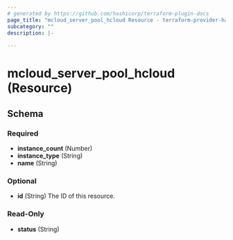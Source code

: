 ```yaml
---
# generated by https://github.com/hashicorp/terraform-plugin-docs
page_title: "mcloud_server_pool_hcloud Resource - terraform-provider-hashicups"
subcategory: ""
description: |-
  
---
```


# mcloud_server_pool_hcloud (Resource)





<!-- schema generated by tfplugindocs -->
## Schema

### Required

- **instance_count** (Number)
- **instance_type** (String)
- **name** (String)

### Optional

- **id** (String) The ID of this resource.

### Read-Only

- **status** (String)


